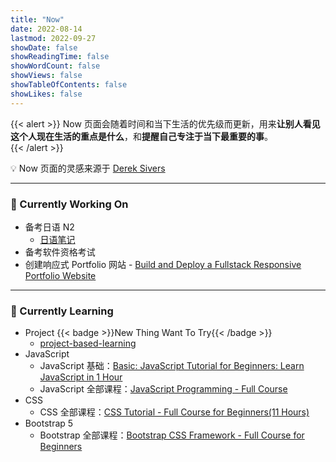 ```yaml
---
title: "Now"
date: 2022-08-14
lastmod: 2022-09-27
showDate: false
showReadingTime: false
showWordCount: false
showViews: false
showTableOfContents: false
showLikes: false
---
```


{{< alert >}}
Now 页面会随着时间和当下生活的优先级而更新，用来**让别人看见这个人现在生活的重点是什么**，和**提醒自己专注于当下最重要的事**。  
{{< /alert >}}

💡 Now 页面的灵感来源于 [Derek Sivers](https://nownownow.com/about)

---
### 💪 Currently Working On
- 备考日语 N2
    - [日语笔记](https://nihongo.cuttontail.blog/)
- 备考软件资格考试
- 创建响应式 Portfolio 网站 - [Build and Deploy a Fullstack Responsive Portfolio Website](https://youtu.be/3HNyXCPDQ7Q)

---
### 🧠 Currently Learning
- Project {{< badge >}}New Thing Want To Try{{< /badge >}}
    - [project-based-learning](https://github.com/practical-tutorials/project-based-learning)
- JavaScript
    - JavaScript 基础：[Basic: JavaScript Tutorial for Beginners: Learn JavaScript in 1 Hour](https://youtu.be/W6NZfCO5SIk)
    - JavaScript 全部课程：[JavaScript Programming - Full Course](https://youtube.com/watch?v=jS4aFq5-91M)
- CSS
    - CSS 全部课程：[CSS Tutorial - Full Course for Beginners(11 Hours)](https://www.youtube.com/watch?v=OXGznpKZ_sA)
- Bootstrap 5 
    - Bootstrap 全部课程：[Bootstrap CSS Framework - Full Course for Beginners](https://www.youtube.com/watch?v=-qfEOE4vtxE)